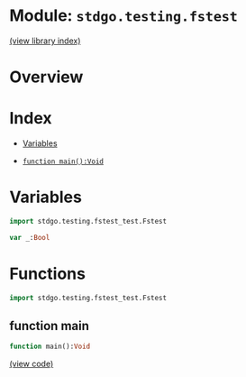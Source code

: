 # Module: `stdgo.testing.fstest`

[(view library index)](../../stdgo.md)


# Overview


 


# Index


- [Variables](<#variables>)

- [`function main():Void`](<#function-main>)

# Variables


```haxe
import stdgo.testing.fstest_test.Fstest
```


```haxe
var _:Bool
```


# Functions


```haxe
import stdgo.testing.fstest_test.Fstest
```


## function main


```haxe
function main():Void
```


 


[\(view code\)](<./Fstest.hx#L29>)


